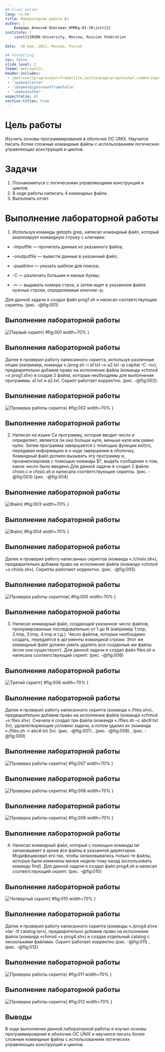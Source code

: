 ```yaml
---
## Front matter
lang: ru-RU
title: Лабораторная работа №3
author: |
	Бондарь Алексей Олегович НПМбд-01-20\inst{1}
institute: |
	\inst{1}RUDN University, Moscow, Russian Federation
	
date:  10 мая, 2021, Москва, Россия

## Formatting
toc: false
slide_level: 2
theme: metropolis
header-includes: 
 - \metroset{progressbar=frametitle,sectionpage=progressbar,numbering=fraction}
 - '\makeatletter'
 - '\beamer@ignorenonframefalse'
 - '\makeatother'
aspectratio: 43
section-titles: true
---
```


# Цель работы

Изучить основы программирования в оболочке ОС UNIX. Научится  писать  более  сложные командные  файлы  с  использованием логических управляющих конструкций и циклов.

# Задачи

1. Познакомиться с логическими управляющими конструкций и циклов.
2. В ходе работы написать 4 командных файла.
3. Выполнить отчет.

# Выполнение лабораторной работы

1) Используя команды getopts grep, написал командный файл, который анализирует командную строку с ключами:

- -iinputfile — прочитать данные из указанного файла;

- -ooutputfile — вывести данные в указанный файл;

- -pшаблон — указать шаблон для поиска;

- -C — различать большие и малые буквы;

- -n — выдавать номера строк, а затем ищет в указанном файле нужные строки, определяемые ключом –p.

Для  данной  задачи  я  создал  файл prog1.sh и написал соответствующие скрипты. (рис. -@fig:001)

## Выполнение лабораторной работы

![Первый скрипт](image12/1.png){ #fig:001 width=70% }

## Выполнение лабораторной работы

Далее  я  проверил работу написанного скрипта, используя  различные опции (например, команда «./prog.sh –i a1.txt –o a2.txt –p capital –C -n»), предварительно добавив право на исполнение файла (команда «chmod +x prog1.sh») и  создав  2  файла,  которые  необходимы  для  выполнения программы: a1.txt и a2.txt. Скрипт работает корректно. (рис. -@fig:002):

## Выполнение лабораторной работы

![Проверка работы скрипта](image12/2.png){ #fig:002 width=70% }

## Выполнение лабораторной работы

2) Написал на языке Си программу, которая вводит число и определяет, является  ли  оно  больше  нуля,  меньше  нуля  или  равно  нулю. Затем программа  завершается  с  помощью  функции exit(n),  передавая информацию в о коде завершения в оболочку. Командный файл должен вызывать  эту  программу  и,  проанализировав  с  помощью  команды  $?, выдать сообщение о том, какое число было введено.Для  данной  задачи  я  создал  2  файла: chislo.c и chislo.sh и написала соответствующие скрипты. (рис. -@fig:003) (рис. -@fig:004)

## Выполнение лабораторной работы

![Файл](image12/3.png){ #fig:003 width=70% }

## Выполнение лабораторной работы

![Файл](image12/4.png){ #fig:004 width=70% }

## Выполнение лабораторной работы

Далее я проверил работу написанных скриптов (команда «./chislo.sh»), предварительно добавив право на исполнение файла (команда «chmod +x chislo.sh»). Скрипты работают корректно. (рис. -@fig:005) 

## Выполнение лабораторной работы

![Проверка работы скриптов](image12/5.png){ #fig:005 width=70% }

## Выполнение лабораторной работы

3) Написал командный  файл, создающий  указанное  число  файлов, пронумерованных  последовательно  от  1  до N (например  1.tmp,  2.tmp, 3.tmp, 4.tmp и т.д.). Число файлов, которые необходимо создать, передаётся в аргументы командной строки. Этот же командный файл должен уметь удалять все созданные им файлы (если они существуют). Для  данной  задачи  я  создал  файл files.sh и  написала соответствующий скрипт. (рис. -@fig:006) 

## Выполнение лабораторной работы

![Третий скрипт](image12/6.png){ #fig:006 width=70% }

## Выполнение лабораторной работы

Далее  я  проверил  работу  написанного  скрипта  (команда «./files.sh»), предварительно добавив право на исполнение файла (команда «chmod +x files.sh»). Сначала я создал три файла (команда «./files.sh –c abc#.txt 3»), удовлетворяющие условию задачи, а потом удалил их (команда «./files.sh –r abc#.txt 3»). (рис. -@fig:007) , (рис. -@fig:008) , (рис. -@fig:009)

## Выполнение лабораторной работы

![Проверка работы скрипта](image12/7.png){ #fig:007 width=70% } 

## Выполнение лабораторной работы

![Проверка работы скрипта](image12/8.png){ #fig:008 width=70% }

## Выполнение лабораторной работы

![Проверка работы скрипта](image12/9.png){ #fig:009 width=70% }

## Выполнение лабораторной работы

4) Написал командный  файл,  который  с  помощью  команды tar запаковывает в архив все файлы в указанной директории. Модифицировал его так, чтобы запаковывались только те файлы, которые были изменены менее недели тому назад (использовать команду find). Для данной задачи я создал файл prog4.sh и написал соответствующий скрипт. (рис. -@fig:010)

## Выполнение лабораторной работы

![Четвертый скрипт](image12/10.png){ #fig:010 width=70% }

## Выполнение лабораторной работы

Далее я проверил работу написанного скрипта (команды «./prog4.sh»и «tar -tf catalog.tar»),  предварительно  добавив  право  на  исполнение файла  (команда «chmod +x prog4.sh») и создав отдельный catalog с несколькими файлами. Скрипт работает корректно.(рис. -@fig:011) , (рис. -@fig:012)

## Выполнение лабораторной работы

![Проверка работы скрипта](image12/11.png){ #fig:011 width=70% }

## Выполнение лабораторной работы

![Проверка работы скрипта](image12/12.png){ #fig:012 width=70% }


## Выводы

В  ходе  выполнения  данной  лабораторной  работы  я  изучил основы программирования в оболочке ОС UNIX и научился писать более сложные командные файлы с использованием логических управляющих конструкций и циклов.

